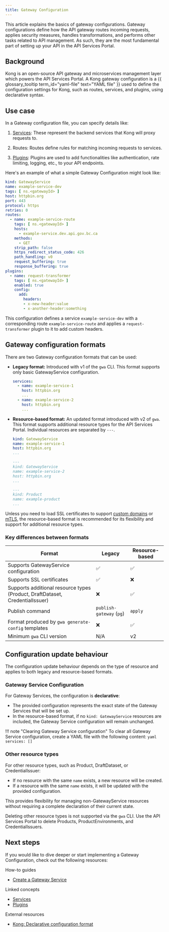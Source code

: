 ```yaml
---
title: Gateway Configuration
---
```


This article explains the basics of gateway configurations. Gateway
configurations define how the API gateway routes incoming requests, applies
security measures, handles transformations, and performs other tasks related to
API management. As such, they are the most fundamental part of setting up your
API in the API Services Portal.

## Background

Kong is an open-source API gateway and microservices management layer which
powers the API Services Portal. A Kong gateway configuration is a
{{ glossary_tooltip term_id="yaml-file" text="YAML file" }} used to define the
configuration settings for Kong, such as routes, services, and plugins, using
declarative syntax.

## Use case

In a Gateway configuration file, you can specify details like:

1. [Services](/concepts/services.md): These represent the backend services that
Kong will proxy requests to.

2. Routes: Routes define rules for matching incoming requests to services.

3. [Plugins](/concepts/plugins.md): Plugins are used to add functionalities like
authentication, rate limiting, logging, etc., to your API endpoints.

Here's an example of what a simple Gateway Configuration might look like:

```yaml
kind: GatewayService
name: example-service-dev
tags: [ ns.<gatewayId> ]
host: httpbin.org
port: 443
protocol: https
retries: 0
routes:
  - name: example-service-route
    tags: [ ns.<gatewayId> ]
    hosts:
      - example-service.dev.api.gov.bc.ca
    methods:
      - GET
    strip_path: false
    https_redirect_status_code: 426
    path_handling: v0
    request_buffering: true
    response_buffering: true
plugins:
  - name: request-transformer
    tags: [ ns.<gatewayId> ]
    enabled: true
    config:
      add:
        headers:
        - x-new-header:value
        - x-another-header:something
```

This configuration defines a service `example-service-dev` with a corresponding
route `example-service-route` and applies a `request-transformer` plugin to it
to add custom headers.

## Gateway configuration formats

There are two Gateway configuration formats that can be used:

- **Legacy format:** Introduced with v1 of the `gwa` CLI. This format supports
  only basic GatewayService configuration.

  ```yaml
  services:
    - name: example-service-1
      host: httpbin.org
      ...
    - name: example-service-2
      host: httpbin.org
      ...
  ```

- **Resource-based format:** An updated format introduced with v2 of `gwa`. This
  format supports additional resource types for the API Services Portal.
  Individual resources are separated by `---`.

  ```yaml
  kind: GatewayService
  name: example-service-1
  host: httpbin.org
  ...

  ---
  kind: GatewayService
  name: example-service-2
  host: httpbin.org
  ...

  ---
  kind: Product
  name: example-product
  ...
  ```

Unless you need to load SSL certificates to support [custom
domains](/how-to/custom-domain) or
[mTLS](/how-to/upstream-services.md#verify-upstream-services-with-mtls), the
resource-based format is recommended for its flexibility and support for
additional resource types.

### Key differences between formats

| Format                                                                       | Legacy                   | Resource-based |
|------------------------------------------------------------------------------|--------------------------|----------------|
| Supports GatewayService configuration                                        | ✅                        | ✅              |
| Supports SSL certificates                                                    | ✅                        | ❌              |
| Supports additional resource types (Product, DraftDataset, CredentialIssuer) | ❌                        | ✅              |
| Publish command                                                              | `publish-gateway` (`pg`) | `apply`        |
| Format produced by `gwa generate-config` templates                           | ❌                        | ✅              |
| Minimum `gwa` CLI version                                                    | N/A                      | v2             |

## Configuration update behaviour

The configuration update behaviour depends on the type of resource and applies
to both legacy and resource-based formats.

### Gateway Service Configuration

For Gateway Services, the configuration is **declarative**:
- The provided configuration represents the exact state of the Gateway Services
  that will be set up.
- In the resource-based format, if no `kind: GatewayService` resources are
  included, the Gateway Service configuration will remain unchanged.

!!! note "Clearing Gateway Service configuration"
    To clear all Gateway Service configuration, create a YAML file with the following content:
    ```yaml
    services: []
    ```
 
### Other resource types

For other resource types, such as Product, DraftDataset, or CredentialIssuer:

- If no resource with the same `name` exists, a new resource will be created. 
- If a resource with the same `name` exists, it will be updated with the provided configuration.

This provides flexibility for managing non-GatewayService resources without
requiring a complete declaration of their current state.

Deleting other resource types is not supported via the `gwa` CLI. 
Use the API Services Portal to delete Products, ProductEnvironments, and CredentialIssuers.

## Next steps

If you would like to dive deeper or start implementing a Gateway Configuration,
check out the following resources:

How-to guides

- [Create a Gateway Service](/how-to/create-gateway-service.md)

Linked concepts

- [Services](/concepts/services.md)
- [Plugins](/concepts/plugins.md)

External resources

- [Kong: Declarative configuration format](https://docs.konghq.com/gateway/latest/production/deployment-topologies/db-less-and-declarative-config/#declarative-configuration-format)
